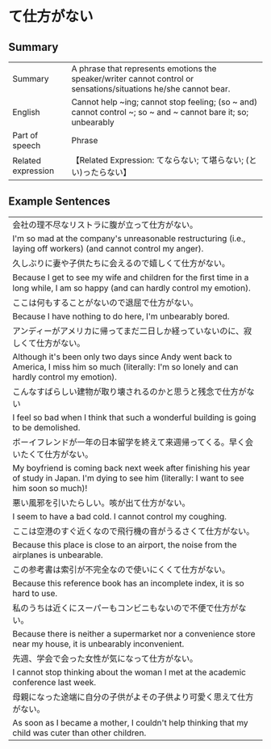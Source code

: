 # て仕方がない

## Summary

<table><tr>   <td>Summary</td>   <td>A phrase that represents emotions the speaker/writer cannot control or sensations/situations he/she cannot bear.</td></tr><tr>   <td>English</td>   <td>Cannot help ~ing; cannot stop feeling; (so ~ and) cannot control ~; so ~ and ~ cannot bare it; so; unbearably</td></tr><tr>   <td>Part of speech</td>   <td>Phrase</td></tr><tr>   <td>Related expression</td>   <td>【Related Expression: てならない; て堪らない; (とい)ったらない】</td></tr></table>

## Example Sentences

<table><tr><td>会社の理不尽なリストラに腹が立って仕方がない。</td></tr><tr><td>I'm so mad at the company's unreasonable restructuring (i.e., laying off workers) (and cannot control my anger).</td></tr><tr><td>久しぶりに妻や子供たちに会えるので嬉しくて仕方がない。</td></tr><tr><td>Because I get to see my wife and children for the ﬁrst time in a long while, I am so happy (and can hardly control my emotion).</td></tr><tr><td>ここは何もすることがないので退屈で仕方がない。</td></tr><tr><td>Because I have nothing to do here, I'm unbearably bored.</td></tr><tr><td>アンディーがアメリカに帰ってまだ二日しか経っていないのに、寂しくて仕方がない。</td></tr><tr><td>Although it's been only two days since Andy went back to America, I miss him so much (literally: I'm so lonely and can hardly control my emotion).</td></tr><tr><td>こんなすばらしい建物が取り壊されるのかと思うと残念で仕方がない</td></tr><tr><td>I feel so bad when I think that such a wonderful building is going to be demolished.</td></tr><tr><td>ボーイフレンドが一年の日本留学を終えて来週帰ってくる。早く会いたくて仕方がない。</td></tr><tr><td>My boyfriend is coming back next week after finishing his year of study in Japan. I'm dying to see him (literally: I want to see him soon so much)!</td></tr><tr><td>悪い風邪を引いたらしい。咳が出て仕方がない。</td></tr><tr><td>I seem to have a bad cold. I cannot control my coughing.</td></tr><tr><td>ここは空港のすぐ近くなので飛行機の音がうるさくて仕方がない。</td></tr><tr><td>Because this place is close to an airport, the noise from the airplanes is unbearable.</td></tr><tr><td>この参考書は索引が不完全なので使いにくくて仕方がない。</td></tr><tr><td>Because this reference book has an incomplete index, it is so hard to use.</td></tr><tr><td>私のうちは近くにスーパーもコンビニもないので不便で仕方がない。</td></tr><tr><td>Because there is neither a supermarket nor a convenience store near my house, it is unbearably inconvenient.</td></tr><tr><td>先週、学会で会った女性が気になって仕方がない。</td></tr><tr><td>I cannot stop thinking about the woman I met at the academic conference last week.</td></tr><tr><td>母親になった途端に自分の子供がよその子供より可愛く思えて仕方がない。</td></tr><tr><td>As soon as I became a mother, I couldn't help thinking that my child was cuter than other children.</td></tr></table>

